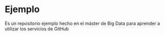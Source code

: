 # Ejemplo
Es un repositorio ejemplo hecho en el máster de Big Data para aprender a utilizar los servicios de GitHub
